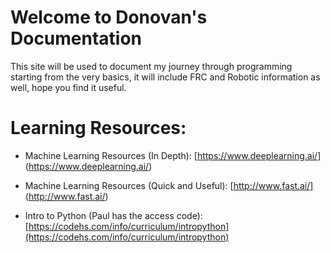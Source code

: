 # Welcome to Donovan's Documentation

This site will be used to document my journey through programming starting from the very basics, it will include FRC 
and Robotic information as well, hope you find it useful.

# Learning Resources:
* Machine Learning Resources (In Depth): [https://www.deeplearning.ai/] (https://www.deeplearning.ai/)
* Machine Learning Resources (Quick and Useful): [http://www.fast.ai/] (http://www.fast.ai/)

* Intro to Python (Paul has the access code): [https://codehs.com/info/curriculum/intropython](https://codehs.com/info/curriculum/intropython) 